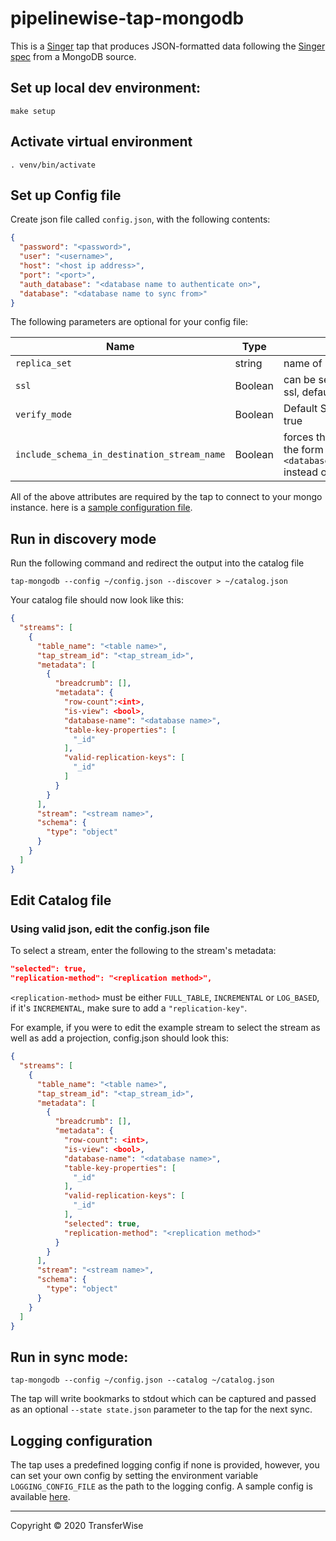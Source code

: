 # pipelinewise-tap-mongodb

This is a [Singer](https://singer.io) tap that produces JSON-formatted data following the [Singer spec](https://github.com/singer-io/getting-started/blob/master/SPEC.md) from a MongoDB source.

## Set up local dev environment:

```shell script
make setup
```

## Activate virtual environment

```shell script
. venv/bin/activate
```

## Set up Config file

Create json file called `config.json`, with the following contents: 
```json
{
  "password": "<password>",
  "user": "<username>",
  "host": "<host ip address>",
  "port": "<port>",
  "auth_database": "<database name to authenticate on>",
  "database": "<database name to sync from>"
}
```
The following parameters are optional for your config file:

| Name | Type | Description |
| -----|------|------------ |
| `replica_set` | string | name of replica set |
| `ssl` | Boolean | can be set to true to connect using ssl, default false |
| `verify_mode` | Boolean | Default SSL verify mode, default true |
| `include_schema_in_destination_stream_name` | Boolean | forces the stream names to take the form `<database_name>_<collection_name>` instead of `<collection_name>`|

All of the above attributes are required by the tap to connect to your mongo instance. 
here is a [sample configuration file](./sample_config.json).

## Run in discovery mode
Run the following command and redirect the output into the catalog file
```shell script
tap-mongodb --config ~/config.json --discover > ~/catalog.json
```

Your catalog file should now look like this:
```json
{
  "streams": [
    {
      "table_name": "<table name>",
      "tap_stream_id": "<tap_stream_id>",
      "metadata": [
        {
          "breadcrumb": [],
          "metadata": {
            "row-count":<int>,
            "is-view": <bool>,
            "database-name": "<database name>",
            "table-key-properties": [
              "_id"
            ],
            "valid-replication-keys": [
              "_id"
            ]
          }
        }
      ],
      "stream": "<stream name>",
      "schema": {
        "type": "object"
      }
    }
  ]
}
```

## Edit Catalog file
### Using valid json, edit the config.json file
To select a stream, enter the following to the stream's metadata:
```json
"selected": true,
"replication-method": "<replication method>",
```

`<replication-method>` must be either `FULL_TABLE`, `INCREMENTAL` or `LOG_BASED`, if it's `INCREMENTAL`, make sure to add a `"replication-key"`.


For example, if you were to edit the example stream to select the stream as well as add a projection, config.json should look this:
```json
{
  "streams": [
    {
      "table_name": "<table name>",
      "tap_stream_id": "<tap_stream_id>",
      "metadata": [
        {
          "breadcrumb": [],
          "metadata": {
            "row-count": <int>,
            "is-view": <bool>,
            "database-name": "<database name>",
            "table-key-properties": [
              "_id"
            ],
            "valid-replication-keys": [
              "_id"
            ],
            "selected": true,
            "replication-method": "<replication method>"
          }
        }
      ],
      "stream": "<stream name>",
      "schema": {
        "type": "object"
      }
    }
  ]
}

```
## Run in sync mode:
```shell script
tap-mongodb --config ~/config.json --catalog ~/catalog.json
```

The tap will write bookmarks to stdout which can be captured and passed as an optional `--state state.json` parameter to the tap for the next sync.

## Logging configuration
The tap uses a predefined logging config if none is provided, however, you can set your own config by setting the environment variable `LOGGING_CONFIG_FILE` as the path to the logging config.
A sample config is available [here](./sample_logging.conf).

---

Copyright &copy; 2020 TransferWise
